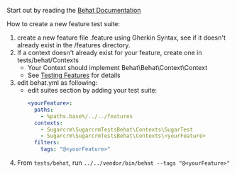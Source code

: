 Start out by reading the [Behat Documentation](http://behat.org/en/latest/user_guide.html)

How to create a new feature test suite:

1. create a new feature file <yourFeature>.feature using Gherkin Syntax, see  if it doesn't already exist in the /features directory.
2. If a context doesn't already exist for your feature, create one in tests/behat/Contexts
    * Your Context should implement Behat\Behat\Context\Context
    * See [Testing Features](http://behat.org/en/latest/user_guide/context.html) for details
3. edit behat.yml as following:
    * edit suites section by adding your test suite:
        ```yaml
        <yourFeature>:
          paths:
            - %paths.base%/../../features
          contexts:
            - Sugarcrm\SugarcrmTestsBehat\Contexts\SugarTest
            - Sugarcrm\SugarcrmTestsBehat\Contexts\<yourFeature>
          filters:
            tags: "@<yourFeature>"
        ```
4. From `tests/behat`, run `../../vendor/bin/behat --tags "@<yourFeature>"`
